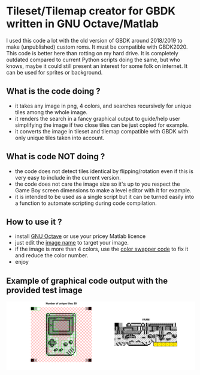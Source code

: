 # Tileset/Tilemap creator for GBDK written in GNU Octave/Matlab

I used this code a lot with the old version of GBDK around 2018/2019 to make (unpublished) custom roms. It must be compatible with GBDK2020. This code is better here than rotting on my hard drive. It is completely outdated compared to current Python scripts doing the same, but who knows, maybe it could still present an interest for some folk on internet. It can be used for sprites or background.

## What is the code doing ?
- it takes any image in png, 4 colors, and searches recursively for unique tiles among the whole image.
- it renders the search in a fancy graphical output to guide/help user simplifying the image if two close tiles can be just copied for example.
- it converts the image in tileset and tilemap compatible with GBDK with only unique tiles taken into account.

## What is code NOT doing ?
- the code does not detect tiles identical by flipping/rotation even if this is very easy to include in the current version.
- the code does not care the image size so it's up to you respect the Game Boy screen dimensions to make a level editor with it for example.
- it is intended to be used as a single script but it can be turned easily into a function to automate scripting during code compilation.

## How to use it ?
- install [GNU Octave](https://octave.org/) or use your pricey Matlab licence
- just edit the [image name](https://github.com/Raphael-Boichot/GNU-Octave-tileset-tilemap-creator-for-GBDK/blob/ca894bc3ff5463393935c4b1e606610a5f718c7b/Tile_creator_GBDK.m#L4) to target your image.
- if the image is more than 4 colors, use the [color swapper code](/Color_swapper.m) to fix it and reduce the color number.
- enjoy

## Example of graphical code output with the provided test image
![](/Output.png)
